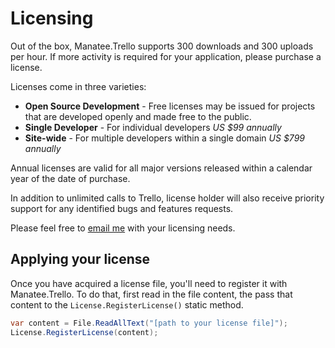 # Licensing

Out of the box, Manatee.Trello supports 300 downloads and 300 uploads per hour.  If more activity is required for your application, please purchase a license.

Licenses come in three varieties:

- **Open Source Development** - Free licenses may be issued for projects that are developed openly and made free to the public.
- **Single Developer** - For individual developers *US $99 annually*
- **Site-wide** - For multiple developers within a single domain *US $799 annually*

Annual licenses are valid for all major versions released within a calendar year of the date of purchase.

In addition to unlimited calls to Trello, license holder will also receive priority support for any identified bugs and features requests.

Please feel free to [email me](mailto:gregsdennis@yahoo.com) with your licensing needs.

## Applying your license

Once you have acquired a license file, you'll need to register it with Manatee.Trello.  To do that, first read in the file content, the pass that content to the `License.RegisterLicense()` static method.

```csharp
var content = File.ReadAllText("[path to your license file]");
License.RegisterLicense(content);
```